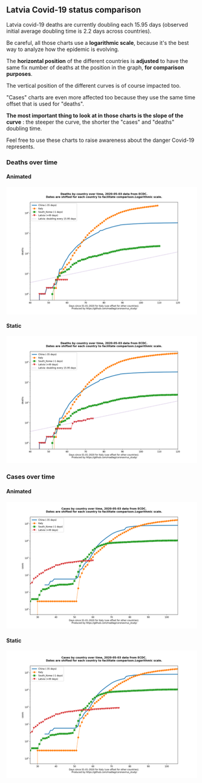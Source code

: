 ## Latvia Covid-19 status comparison 

Latvia covid-19 deaths are currently doubling each 15.95 days (observed initial average doubling time is 2.2 days across countries).



Be careful, all those charts use a **logarithmic scale**, because it's the best way to analyze how the epidemic is evolving.
 
The **horizontal position** of the different countries is **adjusted** to have the same fix number of deaths at the position in the graph, **for comparison purposes**.

The vertical position of the different curves is of course impacted too.

"Cases" charts are even more affected too because they use the same time offset that is used for "deaths".

**The most important thing to look at in those charts is the slope of the curve** : the steeper the curve, the shorter the "cases" and "deaths" doubling time.

Feel free to use these charts to raise awareness about the danger Covid-19 represents. 


 
### Deaths over time
 
#### Animated
![Latvia covid-19 deaths animated chart](https://raw.githubusercontent.com/madlag/coronavirus_study/master/notebooks/graphs/2020-05-03/countries/Latvia/2020-05-03_Latvia_deaths.gif "Latvia covid-19 deaths animated chart")   
 
#### Static
![Latvia covid-19 deaths static chart](https://raw.githubusercontent.com/madlag/coronavirus_study/master/notebooks/graphs/2020-05-03/countries/Latvia/2020-05-03_Latvia_deaths.png "Latvia covid-19 deaths static chart")   

 
### Cases over time
 
#### Animated
![Latvia covid-19 cases animated chart](https://raw.githubusercontent.com/madlag/coronavirus_study/master/notebooks/graphs/2020-05-03/countries/Latvia/2020-05-03_Latvia_cases.gif "Latvia covid-19 cases animated chart")   
 
#### Static
![Latvia covid-19 cases static chart](https://raw.githubusercontent.com/madlag/coronavirus_study/master/notebooks/graphs/2020-05-03/countries/Latvia/2020-05-03_Latvia_cases.png "Latvia covid-19 cases static chart")   


